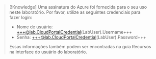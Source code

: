 >[!Knowledge] Uma assinatura do Azure foi fornecida para o seu uso neste laboratório. Por favor, utilize as seguintes credenciais para fazer login:
> - Nome de usuário: +++@lab.CloudPortalCredential(LabUser).Username+++
> - Senha: +++@lab.CloudPortalCredential(LabUser).Password+++
>
>Essas informações também podem ser encontradas na guia Recursos na interface do usuário do laboratório.
